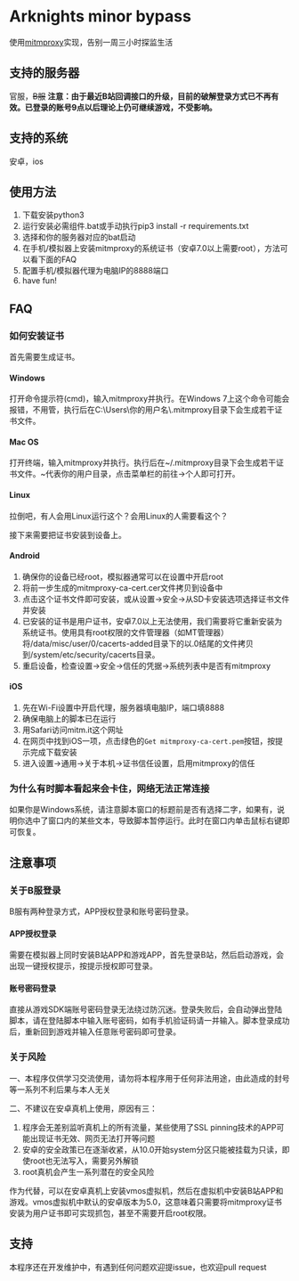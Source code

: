 # Arknights minor bypass
使用[mitmproxy](https://github.com/mitmproxy/mitmproxy)实现，告别一周三小时探监生活
## 支持的服务器
官服，~~B服~~
**注意：由于最近B站回调接口的升级，目前的破解登录方式已不再有效。已登录的账号9点以后理论上仍可继续游戏，不受影响。**
## 支持的系统
安卓，ios
## 使用方法
1. 下载安装python3
2. 运行安装必需组件.bat或手动执行pip3 install -r requirements.txt
3. 选择和你的服务器对应的bat启动
4. 在手机/模拟器上安装mitmproxy的系统证书（安卓7.0以上需要root），方法可以看下面的FAQ
5. 配置手机/模拟器代理为电脑IP的8888端口
6. have fun!
## FAQ
### 如何安装证书
首先需要生成证书。
#### Windows
打开命令提示符(cmd)，输入mitmproxy并执行。在Windows 7上这个命令可能会报错，不用管，执行后在C:\\Users\\你的用户名\\.mitmproxy目录下会生成若干证书文件。
#### Mac OS
打开终端，输入mitmproxy并执行。执行后在~/.mitmproxy目录下会生成若干证书文件。~代表你的用户目录，点击菜单栏的前往->个人即可打开。
#### Linux
拉倒吧，有人会用Linux运行这个？会用Linux的人需要看这个？

接下来需要把证书安装到设备上。
#### Android
1. 确保你的设备已经root，模拟器通常可以在设置中开启root
2. 将前一步生成的mitmproxy-ca-cert.cer文件拷贝到设备中
3. 点击这个证书文件即可安装，或从设置->安全->从SD卡安装选项选择证书文件并安装
4. 已安装的证书是用户证书，安卓7.0以上无法使用，我们需要将它重新安装为系统证书。使用具有root权限的文件管理器（如MT管理器）将/data/misc/user/0/cacerts-added目录下的以.0结尾的文件拷贝到/system/etc/security/cacerts目录。
5. 重启设备，检查设置->安全->信任的凭据->系统列表中是否有mitmproxy
#### iOS
1. 先在Wi-Fi设置中开启代理，服务器填电脑IP，端口填8888
2. 确保电脑上的脚本已在运行
3. 用Safari访问mitm.it这个网址
4. 在网页中找到iOS一项，点击绿色的`Get mitmproxy-ca-cert.pem`按钮，按提示完成下载安装
5. 进入设置->通用->关于本机->证书信任设置，启用mitmproxy的信任
### 为什么有时脚本看起来会卡住，网络无法正常连接
如果你是Windows系统，请注意脚本窗口的标题前是否有选择二字，如果有，说明你选中了窗口内的某些文本，导致脚本暂停运行。此时在窗口内单击鼠标右键即可恢复。
## 注意事项
### 关于B服登录
B服有两种登录方式，APP授权登录和账号密码登录。
#### APP授权登录
需要在模拟器上同时安装B站APP和游戏APP，首先登录B站，然后启动游戏，会出现一键授权提示，按提示授权即可登录。
#### 账号密码登录
直接从游戏SDK端账号密码登录无法绕过防沉迷。登录失败后，会自动弹出登陆脚本，请在登陆脚本中输入账号密码，如有手机验证码请一并输入。脚本登录成功后，重新回到游戏并输入任意账号密码即可登录。
### 关于风险
一、本程序仅供学习交流使用，请勿将本程序用于任何非法用途，由此造成的封号等一系列不利后果与本人无关

二、不建议在安卓真机上使用，原因有三：
1. 程序会无差别监听真机上的所有流量，某些使用了SSL pinning技术的APP可能出现证书无效、网页无法打开等问题
2. 安卓的安全政策已在逐渐收紧，从10.0开始system分区只能被挂载为只读，即使root也无法写入，需要另外解锁
3. root真机会产生一系列潜在的安全风险

作为代替，可以在安卓真机上安装vmos虚拟机，然后在虚拟机中安装B站APP和游戏。vmos虚拟机中默认的安卓版本为5.0，这意味着只需要将mitmproxy证书安装为用户证书即可实现抓包，甚至不需要开启root权限。
## 支持
本程序还在开发维护中，有遇到任何问题欢迎提issue，也欢迎pull request
